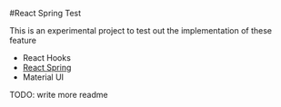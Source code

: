 #React Spring Test

This is an experimental project to test out the implementation of these feature
- React Hooks
- [React Spring](https://www.react-spring.io/docs/hooks/use-trail)
- Material UI

TODO: write more readme